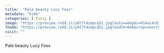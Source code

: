 ```yaml
---
title:  "Pale beauty Lucy Foxx"
metadate: "hide"
categories: [ Pussy ]
image: "https://preview.redd.it/y0t7t4zmpcq51.jpg?auto=webp&s=014ac4c8133049b7c41ca8add6e6cc541a5c555a"
thumb: "https://preview.redd.it/y0t7t4zmpcq51.jpg?width=640&crop=smart&auto=webp&s=e276c065d6c70e623f93c3e4d4a0a96c48539fa1"
visit: ""
---
```

Pale beauty Lucy Foxx
